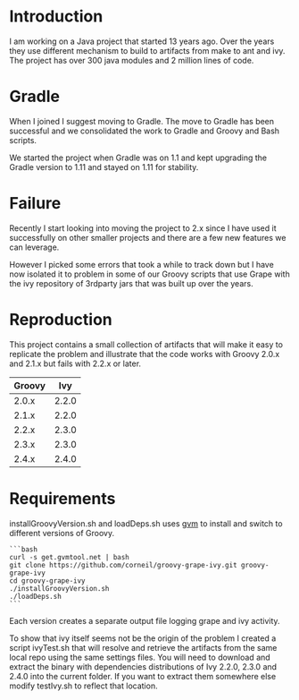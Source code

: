 # Introduction
I am working on a Java project that started 13 years ago. Over the years they use different mechanism to build to artifacts from make to ant and ivy. The project has over 300 java modules and 2 million lines of code.
 
# Gradle 
When I joined I suggest moving to Gradle. The move to Gradle has been successful and we consolidated the work to Gradle and Groovy and Bash scripts. 

We started the project when Gradle was on 1.1 and kept upgrading the Gradle version to 1.11 and stayed on 1.11 for stability.

# Failure
Recently I start looking into moving the project to 2.x since I have used it successfully on other smaller projects and there are a few new features we can leverage.

However I picked some errors that took a while to track down but I have now isolated it to problem in some of our Groovy scripts that use Grape with the ivy repository of 3rdparty jars that was built up over the years.

# Reproduction
This project contains a small collection of artifacts that will make it easy to replicate the problem and illustrate that the code works with Groovy 2.0.x and 2.1.x but fails with 2.2.x or later.


| Groovy | Ivy |
|-------|------|
| 2.0.x | 2.2.0 |
| 2.1.x | 2.2.0 |
| 2.2.x | 2.3.0 |
| 2.3.x | 2.3.0 |
| 2.4.x | 2.4.0 |

  
# Requirements

installGroovyVersion.sh and loadDeps.sh uses [gvm](http://gvmtool.net) to install and switch to different versions of Groovy.

    ```bash
    curl -s get.gvmtool.net | bash
    git clone https://github.com/corneil/groovy-grape-ivy.git groovy-grape-ivy
    cd groovy-grape-ivy
    ./installGroovyVersion.sh
    ./loadDeps.sh
    ```
    
Each version creates a separate output file logging grape and ivy activity.    

To show that ivy itself seems not be the origin of the problem I created a script ivyTest.sh that will resolve and retrieve the artifacts from the same local repo using the same settings files.
You will need to download and extract the binary with dependencies distributions of Ivy 2.2.0, 2.3.0 and 2.4.0 into the current folder. If you want to extract them somewhere else modify testIvy.sh to reflect that location.

